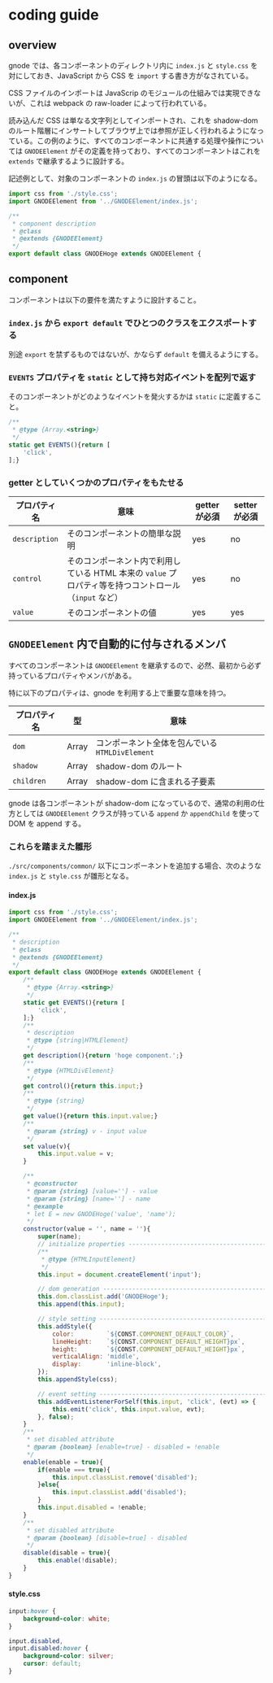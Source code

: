 
# coding guide

## overview

gnode では、各コンポーネントのディレクトリ内に `index.js` と `style.css` を対にしておき、JavaScript から CSS を `import` する書き方がなされている。

CSS ファイルのインポートは JavaScrip のモジュールの仕組みでは実現できないが、これは webpack の raw-loader によって行われている。

読み込んだ CSS は単なる文字列としてインポートされ、これを shadow-dom のルート階層にインサートしてブラウザ上では参照が正しく行われるようになっている。この例のように、すべてのコンポーネントに共通する処理や操作については `GNODEElement` がその定義を持っており、すべてのコンポーネントはこれを `extends` で継承するように設計する。

記述例として、対象のコンポーネントの `index.js` の冒頭は以下のようになる。

```javascript
import css from './style.css';
import GNODEElement from '../GNODEElement/index.js';

/**
 * component description
 * @class
 * @extends {GNODEElement}
 */
export default class GNODEHoge extends GNODEElement {
```

## component

コンポーネントは以下の要件を満たすように設計すること。

### `index.js` から `export default` でひとつのクラスをエクスポートする

別途 `export` を禁ずるものではないが、かならず `default` を備えるようにする。

### `EVENTS` プロパティを `static` として持ち対応イベントを配列で返す

そのコンポーネントがどのようなイベントを発火するかは `static` に定義すること。

```javascript
/**
 * @type {Array.<string>}
 */
static get EVENTS(){return [
    'click',
];}
```

### getter としていくつかのプロパティをもたせる

| プロパティ名 | 意味 | getter が必須 | setter が必須 |
|---|---|---|---|
| `description` | そのコンポーネントの簡単な説明 | yes | no |
| `control` | そのコンポーネント内で利用している HTML 本来の `value` プロパティ等を持つコントロール（`input` など） | yes | no |
| `value` | そのコンポーネントの値 | yes | yes |

## `GNODEElement` 内で自動的に付与されるメンバ

すべてのコンポーネントは `GNODEElement` を継承するので、必然、最初から必ず持っているプロパティやメンバがある。

特に以下のプロパティは、gnode を利用する上で重要な意味を持つ。

| プロパティ名 | 型 | 意味 |
|---|---|---|
| `dom` | Array | コンポーネント全体を包んでいる `HTMLDivElement` |
| `shadow` | Array | shadow-dom のルート |
| `children` | Array | shadow-dom に含まれる子要素 |

gnode は各コンポーネントが shadow-dom になっているので、通常の利用の仕方としては `GNODEElement` クラスが持っている `append` か `appendChild` を使って DOM を append する。

### これらを踏まえた雛形

`./src/components/common/` 以下にコンポーネントを追加する場合、次のような `index.js` と `style.css` が雛形となる。

#### index.js

```javascript
import css from './style.css';
import GNODEElement from '../GNODEElement/index.js';

/**
 * description
 * @class
 * @extends {GNODEElement}
 */
export default class GNODEHoge extends GNODEElement {
    /**
     * @type {Array.<string>}
     */
    static get EVENTS(){return [
        'click',
    ];}
    /**
     * description
     * @type {string|HTMLElement}
     */
    get description(){return 'hoge component.';}
    /**
     * @type {HTMLDivElement}
     */
    get control(){return this.input;}
    /**
     * @type {string}
     */
    get value(){return this.input.value;}
    /**
     * @param {string} v - input value
     */
    set value(v){
        this.input.value = v;
    }

    /**
     * @constructor
     * @param {string} [value=''] - value
     * @param {string} [name=''] - name
     * @example
     * let E = new GNODEHoge('value', 'name');
     */
    constructor(value = '', name = ''){
        super(name);
        // initialize properties ----------------------------------------------
        /**
         * @type {HTMLInputElement}
         */
        this.input = document.createElement('input');

        // dom generation -----------------------------------------------------
        this.dom.classList.add('GNODEHoge');
        this.append(this.input);

        // style setting ------------------------------------------------------
        this.addStyle({
            color:         `${CONST.COMPONENT_DEFAULT_COLOR}`,
            lineHeight:    `${CONST.COMPONENT_DEFAULT_HEIGHT}px`,
            height:        `${CONST.COMPONENT_DEFAULT_HEIGHT}px`,
            verticalAlign: 'middle',
            display:       'inline-block',
        });
        this.appendStyle(css);

        // event setting ------------------------------------------------------
        this.addEventListenerForSelf(this.input, 'click', (evt) => {
            this.emit('click', this.input.value, evt);
        }, false);
    }
    /**
     * set disabled attribute
     * @param {boolean} [enable=true] - disabled = !enable
     */
    enable(enable = true){
        if(enable === true){
            this.input.classList.remove('disabled');
        }else{
            this.input.classList.add('disabled');
        }
        this.input.disabled = !enable;
    }
    /**
     * set disabled attribute
     * @param {boolean} [disable=true] - disabled
     */
    disable(disable = true){
        this.enable(!disable);
    }
}
```

#### style.css

```css
input:hover {
    background-color: white;
}

input.disabled,
input.disabled:hover {
    background-color: silver;
    cursor: default;
}
```


